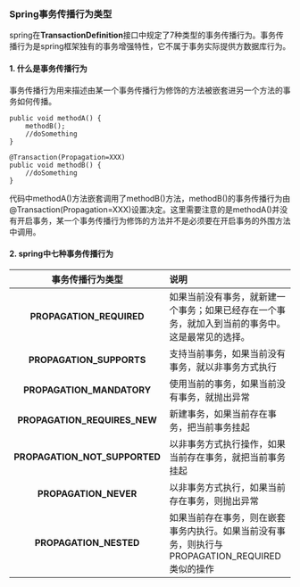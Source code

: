### Spring事务传播行为类型

spring在**TransactionDefinition**接口中规定了7种类型的事务传播行为。事务传播行为是spring框架独有的事务增强特性，它不属于事务实际提供方数据库行为。

#### 1. 什么是事务传播行为

事务传播行为用来描述由某一个事务传播行为修饰的方法被嵌套进另一个方法的事务如何传播。

```
public void methodA() {
    methodB();
    //doSomething
}

@Transaction(Propagation=XXX)
public void methodB() {
    //doSomething
}
```

代码中methodA()方法嵌套调用了methodB()方法，methodB()的事务传播行为由@Transaction(Propagation=XXX)设置决定。这里需要注意的是methodA()并没有开启事务，某一个事务传播行为修饰的方法并不是必须要在开启事务的外围方法中调用。

#### 2. spring中七种事务传播行为

**事务传播行为类型**|**说明**
:---:|:---
**PROPAGATION_REQUIRED**|如果当前没有事务，就新建一个事务；如果已经存在一个事务，就加入到当前的事务中。这是最常见的选择。
**PROPAGATION_SUPPORTS**|支持当前事务，如果当前没有事务，就以非事务方式执行
**PROPAGATION_MANDATORY**|使用当前的事务，如果当前没有事务，就抛出异常
**PROPAGATION_REQUIRES_NEW**|新建事务，如果当前存在事务，把当前事务挂起
**PROPAGATION_NOT_SUPPORTED**|以非事务方式执行操作，如果当前存在事务，就把当前事务挂起
**PROPAGATION_NEVER**|以非事务方式执行，如果当前存在事务，则抛出异常
**PROPAGATION_NESTED**|如果当前存在事务，则在嵌套事务内执行。如果当前没有事务，则执行与PROPAGATION_REQUIRED类似的操作
















